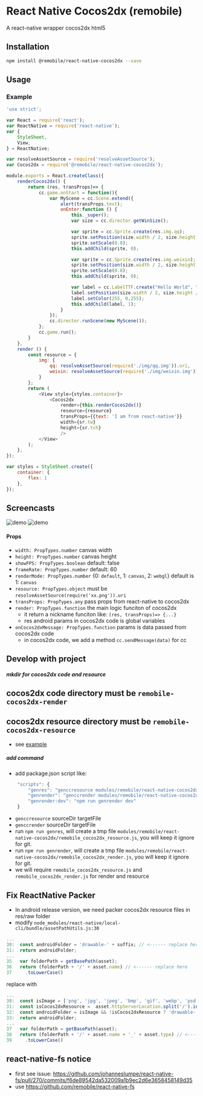 # React Native Cocos2dx (remobile)
A react-native wrapper cocos2dx html5

## Installation
```sh
npm install @remobile/react-native-cocos2dx --save
```

## Usage

### Example
```js
'use strict';

var React = require('react');
var ReactNative = require('react-native');
var {
    StyleSheet,
    View,
} = ReactNative;

var resolveAssetSource = require('resolveAssetSource');
var Cocos2dx = require('@remobile/react-native-cocos2dx');

module.exports = React.createClass({
    renderCocos2dx() {
        return (res, transProps)=> {
            cc.game.onStart = function(){
                var MyScene = cc.Scene.extend({
                    alert(transProps.text);
                    onEnter:function () {
                        this._super();
                        var size = cc.director.getWinSize();

                        var sprite = cc.Sprite.create(res.img.qq);
                        sprite.setPosition(size.width / 2, size.height / 2 - 200);
                        sprite.setScale(0.8);
                        this.addChild(sprite, 0);

                        var sprite = cc.Sprite.create(res.img.weixin);
                        sprite.setPosition(size.width / 2, size.height / 2);
                        sprite.setScale(0.8);
                        this.addChild(sprite, 0);

                        var label = cc.LabelTTF.create("Hello World", "Arial", 40);
                        label.setPosition(size.width / 2, size.height / 2 + 200);
                        label.setColor(255, 0,255);
                        this.addChild(label, 1);
                    }
                });
                cc.director.runScene(new MyScene());
            };
            cc.game.run();
        }
    },
    render () {
        const resource = {
            img: {
                qq: resolveAssetSource(require('./img/qq.img')).uri,
                weixin: resolveAssetSource(require('./img/weixin.img')).uri,
            }
        };
        return (
            <View style={styles.container}>
                <Cocos2dx
                    render={this.renderCocos2dx()}
                    resource={resource}
                    transProps={{text: 'I am from react-native'}}
                    width={sr.tw}
                    height={sr.tch}
                    />
            </View>
        );
    },
});

var styles = StyleSheet.create({
    container: {
        flex: 1
    },
});
```

## Screencasts

![demo](https://github.com/remobile/react-native-cocos2dx/blob/master/screencasts/demo.png)
![demo](https://github.com/remobile/react-native-cocos2dx/blob/master/screencasts/demo.gif)

#### Props
- `width: PropTypes.number` canvas width
- `height: PropTypes.number` canvas height
- `showFPS: PropTypes.boolean` default: false
- `frameRate: PropTypes.number` default: 60
- `renderMode: PropTypes.number` {0: `default`, 1: `canvas`, 2: `webgl`} default is 1: `canvas`
- `resource: PropTypes.object` must be `resolveAssetSource(require('xx.png')).uri`
- `transProps: PropTypes.any` pass props from react-native to cocos2dx
- `render: PropTypes.function` the main logic funciton of cocos2dx
    * it return a nickname funciton like: `(res, transProps)=> {...}`
    * res android params in cocos2dx code is global variables
- `onCocos2dxMessage: PropTypes.function` params is data passed from cocos2dx code
    * in cocos2dx code, we add a method `cc.sendMessage(data)` for cc

## Develop with project
##### mkdir for cocos2dx code and resource
cocos2dx code directory must be `remobile-cocos2dx-render`
------
cocos2dx resource directory must be `remobile-cocos2dx-resource`
------
* see [example](https://github.com/remobile/react-native-template/blob/master/project/App/modules/remobile/react-native-cocos2dx)

##### add command
* add package.json script like:
```js
    "scripts": {
        "genres": "genccresource modules/remobile/react-native-cocos2dx/remobile-cocos2dx-resource modules/remobile/react-native-cocos2dx/remobile_cocos2dx_resource.js",
        "genrender": "genccrender modules/remobile/react-native-cocos2dx/remobile-cocos2dx-render modules/remobile/react-native-cocos2dx/remobile_cocos2dx_render.js",
        "genrender:dev": "npm run genrender dev"
    }
```
* `genccresource` sourceDir targetFile
* `genccrender` sourceDir targetFile
* run `npm run genres`, will create a tmp file `modules/remobile/react-native-cocos2dx/remobile_cocos2dx_resource.js`, you will keep it ignore for git.
* run `npm run genrender`, will create a tmp file `modules/remobile/react-native-cocos2dx/remobile_cocos2dx_render.js`, you will keep it ignore for git.
* we will require `remobile_cocos2dx_resource.js` and `remobile_cocos2dx_render.js` for render and resource

## Fix ReactNative Packer
* In android release version, we need packer cocos2dx resource files in res/raw folder
* modify `node_modules/react-native/local-cli/bundle/assetPathUtils.js:30`
```js
...
30:  const androidFolder = 'drawable-' + suffix; // <------ replace here
31:  return androidFolder;
...
35   var folderPath = getBasePath(asset);
36   return (folderPath + '/' + asset.name) // <------ replace here
37     .toLowerCase()  
```
replace with
```js
...
30:  const isImage = ['png', 'jpg', 'jpeg', 'bmp', 'gif', 'webp', 'psd', 'svg', 'tiff'].indexOf(asset.type) !== -1; // <------ add
31:  const isCocos2dxResource =  asset.httpServerLocation.split('/').indexOf('remobile-cocos2dx-resource') !== -1; // <------ add
32:  const androidFolder = isImage && !isCocos2dxResource ? 'drawable-' + suffix : 'raw'; // <------ add
33:  return androidFolder;
...
37   var folderPath = getBasePath(asset);
38   return (folderPath + '/' + asset.name + '_' + asset.type) // <------ add
39     .toLowerCase()  
```

## react-native-fs notice
* first see issue: https://github.com/johanneslumpe/react-native-fs/pull/270/commits/f6de89542da532009a1b9ec2d6e3658458149d35
* use https://github.com/remobile/react-native-fs
